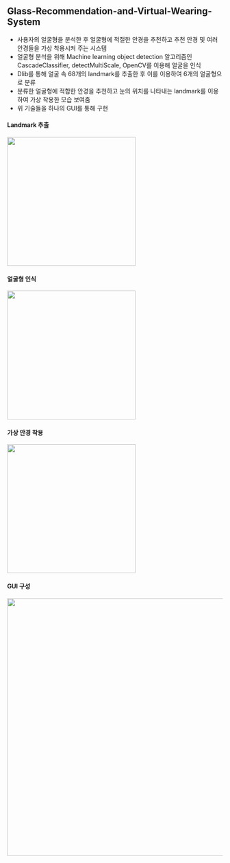 ## Glass-Recommendation-and-Virtual-Wearing-System

- 사용자의 얼굴형을 분석한 후 얼굴형에 적절한 안경을 추천하고 추천 안경 및 여러 안경들을 가상 착용시켜 주는 시스템
- 얼굴형 분석을 위해 Machine learning object detection 알고리즘인 CascadeClassifier, detectMultiScale, OpenCV를 이용해 얼굴을 인식
- Dlib를 통해 얼굴 속 68개의 landmark를 추출한 후 이를 이용하여 6개의 얼굴형으로 분류
- 분류한 얼굴형에 적합한 안경을 추천하고 눈의 위치를 나타내는 landmark를 이용하여 가상 착용한 모습 보여줌
- 위 기술들을 하나의 GUI를 통해 구현 

#### Landmark 추출
<img src="https://user-images.githubusercontent.com/58179712/124855170-895bd800-dfe3-11eb-8b40-8de599a58804.png"  width="300">

#### 얼굴형 인식
<img src="https://user-images.githubusercontent.com/58179712/124856115-ee63fd80-dfe4-11eb-972f-c259845ddbcf.png"  width="300">

#### 가상 안경 착용
<img src="https://user-images.githubusercontent.com/58179712/124856127-f328b180-dfe4-11eb-978c-056bbdfa37a0.png"  width="300">

#### GUI 구성
<img src="https://user-images.githubusercontent.com/58179712/124856136-f6bc3880-dfe4-11eb-9e68-6b51733e8f4c.PNG"  width="600">
